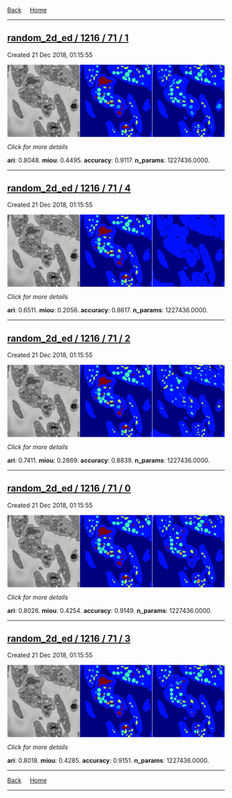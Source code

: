 
[Back](..)&nbsp;&nbsp;&nbsp;&nbsp;&nbsp;[Home](https://leapmanlab.github.io/snapshots)

---

<div class="summary"><a href="1"><h2>random_2d_ed / 1216 / 71 / 1</h2></a><p>Created 21 Dec 2018, 01:15:55
</p><a href="1"><img src="1/media/summary.png" align="center"></a><p>
<i>Click for more details</i>
</p></div>

**ari**: 0.8048. **miou**: 0.4495. **accuracy**: 0.9117. **n_params**: 1227436.0000. 

---

<div class="summary"><a href="4"><h2>random_2d_ed / 1216 / 71 / 4</h2></a><p>Created 21 Dec 2018, 01:15:55
</p><a href="4"><img src="4/media/summary.png" align="center"></a><p>
<i>Click for more details</i>
</p></div>

**ari**: 0.6511. **miou**: 0.2056. **accuracy**: 0.8617. **n_params**: 1227436.0000. 

---

<div class="summary"><a href="2"><h2>random_2d_ed / 1216 / 71 / 2</h2></a><p>Created 21 Dec 2018, 01:15:55
</p><a href="2"><img src="2/media/summary.png" align="center"></a><p>
<i>Click for more details</i>
</p></div>

**ari**: 0.7411. **miou**: 0.2869. **accuracy**: 0.8839. **n_params**: 1227436.0000. 

---

<div class="summary"><a href="0"><h2>random_2d_ed / 1216 / 71 / 0</h2></a><p>Created 21 Dec 2018, 01:15:55
</p><a href="0"><img src="0/media/summary.png" align="center"></a><p>
<i>Click for more details</i>
</p></div>

**ari**: 0.8026. **miou**: 0.4254. **accuracy**: 0.9149. **n_params**: 1227436.0000. 

---

<div class="summary"><a href="3"><h2>random_2d_ed / 1216 / 71 / 3</h2></a><p>Created 21 Dec 2018, 01:15:55
</p><a href="3"><img src="3/media/summary.png" align="center"></a><p>
<i>Click for more details</i>
</p></div>

**ari**: 0.8018. **miou**: 0.4285. **accuracy**: 0.9151. **n_params**: 1227436.0000. 

---

[Back](..)&nbsp;&nbsp;&nbsp;&nbsp;&nbsp;[Home](https://leapmanlab.github.io/snapshots)

---